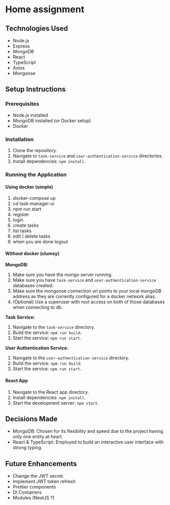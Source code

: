 # Home assignment

## Technologies Used
- Node.js
- Express
- MongoDB
- React
- TypeScript
- Axios
- Mongoose

## Setup Instructions

### Prerequisites
- Node.js installed
- MongoDB installed (or Docker setup)
- Docker 

### Installation
1. Clone the repository.
2. Navigate to `task-service` and `user-authentication-service` directories.
3. Install dependencies: `npm install`.

### Running the Application

#### Using docker (simple)
1. docker-compose up
2. cd task-manager-ui
3. npm run start
4. register
5. login
6. create tasks
7. list tasks 
8. edit | delete tasks
9. when you are done logout

#### Without docker (clumsy)

**MongoDB:**
1. Make sure you have the mongo server running.
2. Make sure you have `task-service` and `user-authentication-service` databases created.
3. Make sure the mongoose connection url points to your local mongoDB address as they are currently
   configured for a docker network alias.
4. (Optional) Use a superuser with root access on both of those databases when connecting to db.

**Task Service:**

1. Navigate to the `task-service` directory.
2. Build the service: `npm run build`. 
3. Start the service: `npm run start`.

**User Authentication Service:**
1. Navigate to the `user-authentication-service` directory.
2. Build the service: `npm run build`.
3. Start the service: `npm run start`.

#### React App
1. Navigate to the React app directory.
2. Install dependencies: `npm install`.
3. Start the development server: `npm start`.

## Decisions Made
- MongoDB: Chosen for its flexibility and speed due to the project having only one entity at heart.
- React & TypeScript: Employed to build an interactive user interface with strong typing.

## Future Enhancements
- Change the JWT secret.
- Implement JWT token refresh
- Prettier components
- DI Containers
- Modules (NestJS ?)
